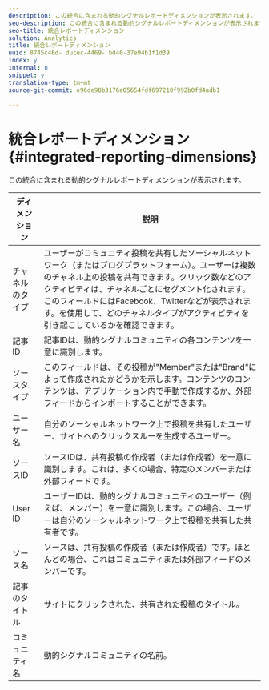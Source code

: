 ```yaml
---
description: この統合に含まれる動的シグナルレポートディメンションが表示されます。
seo-description: この統合に含まれる動的シグナルレポートディメンションが表示されます。
seo-title: 統合レポートディメンション
solution: Analytics
title: 統合レポートディメンション
uuid: 8745c46d- ducec-4469- bd40-37e94b1f1d39
index: y
internal: n
snippet: y
translation-type: tm+mt
source-git-commit: e96de98b3176a05654fdf697210f992b0fd4adb1

---
```



# 統合レポートディメンション{#integrated-reporting-dimensions}

この統合に含まれる動的シグナルレポートディメンションが表示されます。

| ディメンション | 説明 |
|---|---|
| チャネルのタイプ | ユーザーがコミュニティ投稿を共有したソーシャルネットワーク（またはブログプラットフォーム）。ユーザーは複数のチャネル上の投稿を共有できます。クリック数などのアクティビティは、チャネルごとにセグメント化されます。このフィールドにはFacebook、Twitterなどが表示されます。を使用して、どのチャネルタイプがアクティビティを引き起こしているかを確認できます。 |
| 記事ID | 記事IDは、動的シグナルコミュニティの各コンテンツを一意に識別します。 |
| ソースタイプ | このフィールドは、その投稿が"Member"または"Brand"によって作成されたかどうかを示します。コンテンツのコンテンツは、アプリケーション内で手動で作成するか、外部フィードからインポートすることができます。 |
| ユーザー名 | 自分のソーシャルネットワーク上で投稿を共有したユーザー、サイトへのクリックスルーを生成するユーザー。 |
| ソースID | ソースIDは、共有投稿の作成者（または作成者）を一意に識別します。これは、多くの場合、特定のメンバーまたは外部フィードです。 |
| User ID | ユーザーIDは、動的シグナルコミュニティのユーザー（例えば、メンバー）を一意に識別します。この場合、ユーザーは自分のソーシャルネットワーク上で投稿を共有した共有者です。 |
| ソース名 | ソースは、共有投稿の作成者（または作成者）です。ほとんどの場合、これはコミュニティまたは外部フィードのメンバーです。 |
| 記事のタイトル | サイトにクリックされた、共有された投稿のタイトル。 |
| コミュニティ名 | 動的シグナルコミュニティの名前。 |

